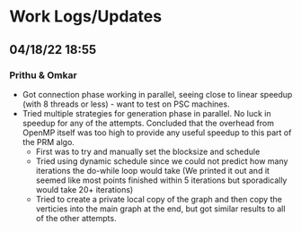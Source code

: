 # Work Logs/Updates

## 04/18/22 18:55
### Prithu & Omkar
- Got connection phase working in parallel, seeing close to linear speedup (with 8 threads or less) - want to test on PSC machines.
- Tried multiple strategies for generation phase in parallel. No luck in speedup for any of the attempts. Concluded that the overhead from OpenMP itself was too high to provide any useful speedup to this part of the PRM algo.
    - First was to try and manually set the blocksize and schedule
    - Tried using dynamic schedule since we could not predict how many iterations the do-while loop would take (We printed it out and it seemed like most points finished within 5 iterations but sporadically would take 20+ iterations)
    - Tried to create a private local copy of the graph and then copy the verticies into the main graph at the end, but got similar results to all of the other attempts.